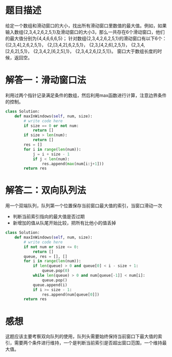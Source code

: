 # 题目描述

给定一个数组和滑动窗口的大小，找出所有滑动窗口里数值的最大值。例如，如果输入数组{2,3,4,2,6,2,5,1}及滑动窗口的大小3，那么一共存在6个滑动窗口，他们的最大值分别为{4,4,6,6,6,5}； 针对数组{2,3,4,2,6,2,5,1}的滑动窗口有以下6个： {[2,3,4],2,6,2,5,1}， {2,[3,4,2],6,2,5,1}， {2,3,[4,2,6],2,5,1}， {2,3,4,[2,6,2],5,1}， {2,3,4,2,[6,2,5],1}， {2,3,4,2,6,[2,5,1]}。
窗口大于数组长度的时候，返回空。

# 解答一：滑动窗口法

利用过两个指针记录满足条件的数组，然后利用max函数进行计算，注意边界条件的控制。

```python
class Solution:
    def maxInWindows(self, num, size):
        # write code here
        if size == 0 or not num:
            return []
        if size > len(num):
            return []
        res = []
        for i in range(len(num)):
            j = i + size - 1
            if j < len(num):
                res.append(max(num[i:j+1]))
        return res
```

# 解答二：双向队列法

用一个双端队列，队列第一个位置保存当前窗口最大值的索引，当窗口滑动一次
* 判断当前索引指向的最大值是否过期
* 新增加的值从队尾开始比较，把所有比他小的值丢掉

```python
class Solution:
    def maxInWindows(self, num, size):
        # write code here
        if not num or size <= 0:
            return []
        queue, res = [], []
        for i in range(len(num)):
            if len(queue) > 0 and queue[0] < i - size + 1:
                queue.pop(0)
            while len(queue) > 0 and num[queue[-1]] < num[i]:
                queue.pop()
            queue.append(i)
            if i >= size - 1:
                res.append(num[queue[0]])
        return res
```

# 感想

这题应该主要考察双向队列的使用，队列头需要始终保持当前窗口下最大值的索引，需要两个条件进行维持，一个是判断当前索引是否超出窗口范围，一个维持最大值。
